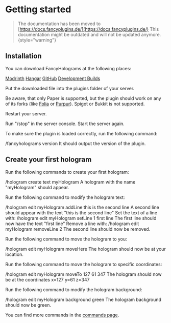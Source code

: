 # Getting started

> The documentation has been moved to [https://docs.fancyplugins.de/](https://docs.fancyplugins.de/)
> This documentation might be outdated and will not be updated anymore.
{style="warning"}

## Installation

<procedure title="Download" type="choices">
    <p>You can download FancyHolograms at the following places:</p>
    <step><a href="https://modrinth.com/plugin/fancyholograms/versions">Modrinth</a></step>
    <step><a href="https://hangar.papermc.io/Oliver/FancyHolograms/versions">Hangar</a></step>
    <step><a href="https://github.com/FancyMcPlugins/FancyHolograms/releases">GitHub</a></step>
    <step><a href="https://jenkins.fancyplugins.de/job/FancyHolograms/">Development Builds</a></step>
</procedure>

<procedure title="Plugins folder">
    <p>Put the downloaded file into the plugins folder of your server.</p>
</procedure>

<warning>Be aware, that only Paper is supported, but the plugin should work on any of its forks (like <a href="https://github.com/PaperMC/Folia">Folia</a> or <a href="https://github.com/PurpurMC/Purpur">Purpur</a>). Spigot or Bukkit is not supported.</warning>

<procedure title="Restart server">
    <p>Restart your server.</p>
    <step>Run "/stop" in the server console.</step>
    <step>Start the server again.</step>
</procedure>

<procedure title="Checking plugin">
    <p>To make sure the plugin is loaded correctly, run the following command:</p>
    <step>/fancyholograms version</step>
    <step>It should output the version of the plugin.</step>
</procedure>

## Create your first hologram

<procedure title="Create text hologram">
    <p>Run the following commands to create your first hologram:</p>
    <step>/hologram create text myHologram</step>
    <step>A hologram with the name "myHologram" should appear.</step>
</procedure>

<procedure title="Modify hologram text">
    <p>Run the following command to modify the hologram text:</p>
    <step>/hologram edit myHologram addLine this is the second line</step>
    <step>A second line should appear with the text "this is the second line"</step>
    <step>Set the text of a line with: /hologram edit myHologram setLine 1 first line</step>
    <step>The first line should now have the text "first line"</step>
    <step>Remove a line with: /hologram edit myHologram removeLine 2</step>
    <step>The second line should now be removed.</step>
</procedure>

<procedure title="Move the hologram to you">
    <p>Run the following command to move the hologram to you:</p>
    <step>/hologram edit myHologram moveHere</step>
    <step>The hologram should now be at your location.</step>
</procedure>

<procedure title="Move the hologram to a specific location">
    <p>Run the following command to move the hologram to specific coordinates:</p>
    <step>/hologram edit myHologram moveTo 127 61 347</step>
    <step>The hologram should now be at the coordinates x=127 y=61 z=347</step>
</procedure>

<procedure title="Modify hologram background">
    <p>Run the following command to modify the hologram background:</p>
    <step>/hologram edit myHologram background green</step>
    <step>The hologram background should now be green.</step>
</procedure>

<tip title="More commands.">You can find more commands in the <a href="FH-Commands.md">commands page</a>.</tip>